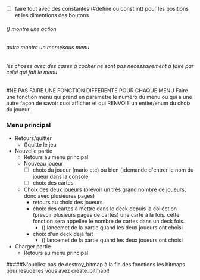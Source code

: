 - [ ] faire tout avec des constantes (#define ou const int) pour les positions et les dimentions des boutons

###### () montre une action
###### autre montre un menu/sous menu
###### les choses avec des cases à cocher ne sont pas necessairement à faire par celui qui fait le menu

#NE PAS FAIRE UNE FONCTION DIFFERENTE POUR CHAQUE MENU
Faire une fonction menu qui prend en parametre le numéro du menu ou qui a une autre façon de savoir quoi afficher et qui
RENVOIE un entier/enum du choix du joueur.

### Menu principal
- Retours/quitter
  - ()quitte le jeu
- Nouvelle partie
  - Retours au menu principal
  - Nouveau joueur
    - [ ] choix du joueur (mario etc) ou bien ()demande d'entrer le nom du joueur dans la console
    - [ ] choix des cartes
  - Choix des deux joueurs (prévoir un très grand nombre de joueurs, donc avec plusieures pages)
    - retours au choix des joueurs
    - choix des cartes à mettre dans le deck depuis la collection (prevoir plusieurs pages de cartes) une carte à la fois. 
cette fonction sera appellée le nombre de cartes dans un deck fois.
      - () lancemet de la partie quand les deux joueurs ont choisi
    - choix d'un deck dejà fait
      - () lancemet de la partie quand les deux joueurs ont choisi
- Charger partie
  - Retours au menu principal


#####N'oubliez pas de destroy_bitmap à la fin des fonctions les bitmaps pour lesuqelles vous avez create_bitmap!!
